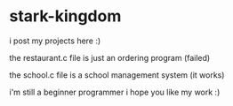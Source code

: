 # stark-kingdom
i post my projects here :)


the restaurant.c file is just an ordering program (failed)

the school.c file is a school management system (it works)

i'm still a beginner programmer i hope you like my work :)
